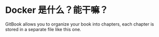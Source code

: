 # Docker 是什么？能干嘛？

GitBook allows you to organize your book into chapters, each chapter is stored in a separate file like this one.
